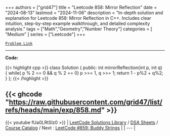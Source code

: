 
+++
authors = ["grid47"]
title = "Leetcode 858: Mirror Reflection"
date = "2024-08-13"
lastmod = "2024-11-06"
description = "In-depth solution and explanation for Leetcode 858: Mirror Reflection in C++. Includes clear intuition, step-by-step example walkthrough, and detailed complexity analysis."
tags = ["Math","Geometry","Number Theory"]
categories = [
    "Medium"
]
series = ["Leetcode"]
+++



[`Problem Link`](https://leetcode.com/problems/mirror-reflection/description/)

---
**Code:**

{{< highlight cpp >}}
class Solution {
public:
    int mirrorReflection(int p, int q) {
        while( p % 2 == 0 && q % 2 == 0) p >>= 1, q >>= 1;
        return 1 - p%2 + q%2;
    }
};
{{< /highlight >}}

{{< ghcode "https://raw.githubusercontent.com/grid47/list/refs/heads/main/exp/858.md" >}}
---
{{< youtube fUa0LRtSlz0 >}}
| [LeetCode Solutions Library](https://grid47.xyz/leetcode/) / [DSA Sheets](https://grid47.xyz/sheets/) / [Course Catalog](https://grid47.xyz/courses/) / Next : [LeetCode #859: Buddy Strings](https://grid47.xyz/posts/leetcode-859-buddy-strings-solution/) |
| --- |
